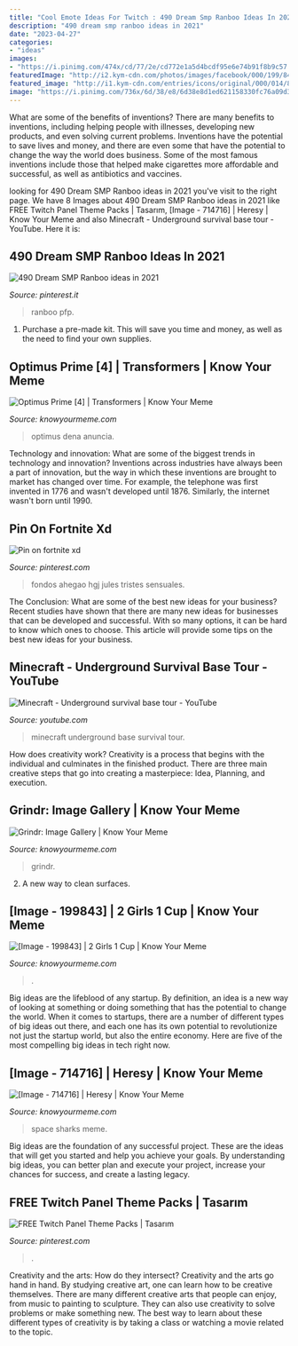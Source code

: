 ```yaml
---
title: "Cool Emote Ideas For Twitch : 490 Dream Smp Ranboo Ideas In 2021"
description: "490 dream smp ranboo ideas in 2021"
date: "2023-04-27"
categories:
- "ideas"
images:
- "https://i.pinimg.com/474x/cd/77/2e/cd772e1a5d4bcdf95e6e74b91f8b9c57.jpg"
featuredImage: "http://i2.kym-cdn.com/photos/images/facebook/000/199/843/14201428sJVyh5bx.jpg"
featured_image: "http://i1.kym-cdn.com/entries/icons/original/000/014/817/grindr-wallpaper-gold-logo.jpg"
image: "https://i.pinimg.com/736x/6d/38/e8/6d38e8d1ed621158330fc76a09d35406.jpg"
---
```



What are some of the benefits of inventions?
There are many benefits to inventions, including helping people with illnesses, developing new products, and even solving current problems. Inventions have the potential to save lives and money, and there are even some that have the potential to change the way the world does business. Some of the most famous inventions include those that helped make cigarettes more affordable and successful, as well as antibiotics and vaccines.

	

		
looking for 490 Dream SMP Ranboo ideas in 2021 you've visit to the right page. We have 8 Images about 490 Dream SMP Ranboo ideas in 2021 like FREE Twitch Panel Theme Packs | Tasarım, [Image - 714716] | Heresy | Know Your Meme and also Minecraft - Underground survival base tour - YouTube. Here it is:
		
    
## 490 Dream SMP Ranboo Ideas In 2021

<img loading=lazy src="https://i.pinimg.com/474x/cd/77/2e/cd772e1a5d4bcdf95e6e74b91f8b9c57.jpg" onerror="this.onerror=null;this.src='https://tse2.mm.bing.net/th?id=OIP._39ZBy_haNOfgXpuKCD7jQAAAA&amp;pid=15.1';" alt="490 Dream SMP Ranboo ideas in 2021">

_Source: pinterest.it_

>ranboo pfp. 

	

1. Purchase a pre-made kit. This will save you time and money, as well as the need to find your own supplies.

    
## Optimus Prime [4] | Transformers | Know Your Meme

<img loading=lazy src="http://i1.kym-cdn.com/photos/images/facebook/000/710/026/0fc.gif" onerror="this.onerror=null;this.src='https://tse3.mm.bing.net/th?id=OIP.tpMHR3NM-1TKJeabz88mrwHaKS&amp;pid=15.1';" alt="Optimus Prime [4] | Transformers | Know Your Meme">

_Source: knowyourmeme.com_

>optimus dena anuncia. 

	

Technology and innovation: What are some of the biggest trends in technology and innovation?
Inventions across industries have always been a part of innovation, but the way in which these inventions are brought to market has changed over time. For example, the telephone was first invented in 1776 and wasn't developed until 1876. Similarly, the internet wasn't born until 1990.

    
## Pin On Fortnite Xd

<img loading=lazy src="https://i.pinimg.com/736x/6d/38/e8/6d38e8d1ed621158330fc76a09d35406.jpg" onerror="this.onerror=null;this.src='https://tse4.mm.bing.net/th?id=OIP.Kcesx28Z6a3Di2LFePNlEwHaQK&amp;pid=15.1';" alt="Pin on fortnite xd">

_Source: pinterest.com_

>fondos ahegao hgj jules tristes sensuales. 

	

The Conclusion: What are some of the best new ideas for your business?
Recent studies have shown that there are many new ideas for businesses that can be developed and successful. With so many options, it can be hard to know which ones to choose. This article will provide some tips on the best new ideas for your business.

    
## Minecraft - Underground Survival Base Tour - YouTube

<img loading=lazy src="http://i.ytimg.com/vi/POk71mS7FvU/maxresdefault.jpg" onerror="this.onerror=null;this.src='https://tse4.mm.bing.net/th?id=OIP.StvzDa-jTIeKCYWlf4uZYwHaEK&amp;pid=15.1';" alt="Minecraft - Underground survival base tour - YouTube">

_Source: youtube.com_

>minecraft underground base survival tour. 

	

How does creativity work?
Creativity is a process that begins with the individual and culminates in the finished product. There are three main creative steps that go into creating a masterpiece: Idea, Planning, and execution.

    
## Grindr: Image Gallery | Know Your Meme

<img loading=lazy src="http://i1.kym-cdn.com/entries/icons/original/000/014/817/grindr-wallpaper-gold-logo.jpg" onerror="this.onerror=null;this.src='https://tse2.mm.bing.net/th?id=OIP.dwihOcSg_XoYzRKgc-8RZwAAAA&amp;pid=15.1';" alt="Grindr: Image Gallery | Know Your Meme">

_Source: knowyourmeme.com_

>grindr. 

	

2. A new way to clean surfaces.

    
## [Image - 199843] | 2 Girls 1 Cup | Know Your Meme

<img loading=lazy src="http://i2.kym-cdn.com/photos/images/facebook/000/199/843/14201428sJVyh5bx.jpg" onerror="this.onerror=null;this.src='https://tse1.mm.bing.net/th?id=OIP.jgAPHlmJAORrOKqfGY9xhwEcDb&amp;pid=15.1';" alt="[Image - 199843] | 2 Girls 1 Cup | Know Your Meme">

_Source: knowyourmeme.com_

>. 

	

Big ideas are the lifeblood of any startup. By definition, an idea is a new way of looking at something or doing something that has the potential to change the world. When it comes to startups, there are a number of different types of big ideas out there, and each one has its own potential to revolutionize not just the startup world, but also the entire economy. Here are five of the most compelling big ideas in tech right now.

    
## [Image - 714716] | Heresy | Know Your Meme

<img loading=lazy src="http://i1.kym-cdn.com/photos/images/facebook/000/714/716/521.jpg" onerror="this.onerror=null;this.src='https://tse3.mm.bing.net/th?id=OIP.8cdWR53PLhu6TAfZ1hZE8gHaLl&amp;pid=15.1';" alt="[Image - 714716] | Heresy | Know Your Meme">

_Source: knowyourmeme.com_

>space sharks meme. 

	

Big ideas are the foundation of any successful project. These are the ideas that will get you started and help you achieve your goals. By understanding big ideas, you can better plan and execute your project, increase your chances for success, and create a lasting legacy.

    
## FREE Twitch Panel Theme Packs | Tasarım

<img loading=lazy src="https://i.pinimg.com/736x/4e/a0/8c/4ea08c424daa406a0e135c929238f22c--bricks-panel.jpg" onerror="this.onerror=null;this.src='https://tse3.mm.bing.net/th?id=OIP.cTy90lHgLjJTCdNzR1taxgHaEK&amp;pid=15.1';" alt="FREE Twitch Panel Theme Packs | Tasarım">

_Source: pinterest.com_

>. 

	

Creativity and the arts: How do they intersect?
Creativity and the arts go hand in hand. By studying creative art, one can learn how to be creative themselves. There are many different creative arts that people can enjoy, from music to painting to sculpture. They can also use creativity to solve problems or make something new. The best way to learn about these different types of creativity is by taking a class or watching a movie related to the topic.

